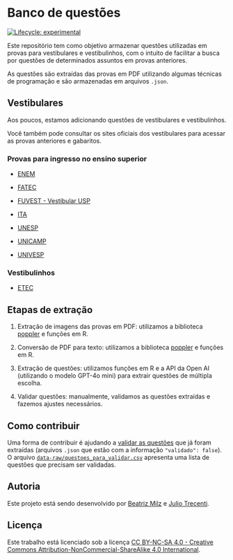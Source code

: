 # Banco de questões

<!-- badges: start -->
[![Lifecycle: experimental](https://img.shields.io/badge/lifecycle-experimental-orange.svg)](https://lifecycle.r-lib.org/articles/stages.html#experimental)
<!-- badges: end -->
  
  
Este repositório tem como objetivo armazenar questões utilizadas em provas para vestibulares e vestibulinhos, com o intuito de facilitar a busca por questões de determinados assuntos em provas anteriores.

As questões são extraídas das provas em PDF utilizando algumas técnicas de programação e são armazenadas em arquivos `.json`.

## Vestibulares

Aos poucos, estamos adicionando questões de vestibulares e vestibulinhos.

Você também pode consultar os sites oficiais dos vestibulares para acessar as provas anteriores e gabaritos.

### Provas para ingresso no ensino superior

- [ENEM](https://www.gov.br/inep/pt-br/areas-de-atuacao/avaliacao-e-exames-educacionais/enem/provas-e-gabaritos)

- [FATEC](https://www.cps.sp.gov.br/fatec/vestibular/)

- [FUVEST - Vestibular USP](https://acervo.fuvest.br/?t=vestibular)

- [ITA](https://vestibular.ita.br/provas.htm)

- [UNESP](https://vestibular.unesp.br/)

- [UNICAMP](https://www.comvest.unicamp.br/vestibulares-anteriores/)

- [UNIVESP](https://univesp.br/vestibular)

### Vestibulinhos

- [ETEC](https://www.vestibulinhoetec.com.br/provas-gabaritos/)


## Etapas de extração

1. Extração de imagens das provas em PDF: utilizamos a biblioteca [poppler](https://poppler.freedesktop.org/releases.html) e funções em R. 

2. Conversão de PDF para texto: utilizamos a biblioteca [poppler](https://poppler.freedesktop.org/releases.html) e funções em R.

3. Extração de questões: utilizamos funções em R e a API da Open AI (utilizando o modelo GPT-4o mini) para extrair questões de múltipla escolha.

4. Validar questões: manualmente, validamos as questões extraídas e fazemos ajustes necessários.


## Como contribuir

Uma forma de contribuir é ajudando a [validar as questões](https://github.com/beatrizmilz/BancoDeQuestoes/tree/main/data-raw/questoes/fuvest/2025) que já foram extraídas (arquivos `.json` que estão com a informação  `"validado": false`). O arquivo [`data-raw/questoes_para_validar.csv`](https://github.com/beatrizmilz/BancoDeQuestoes/blob/main/data-raw/questoes_para_validar.csv) apresenta uma lista de questões que precisam ser validadas.

## Autoria

Este projeto está sendo desenvolvido por [Beatriz Milz](https://beamilz.com) e [Julio Trecenti](https://jtrecenti.com/).

## Licença

Este trabalho está licenciado sob a licença [CC BY-NC-SA 4.0 - Creative Commons Attribution-NonCommercial-ShareAlike 4.0 International](https://creativecommons.org/licenses/by-nc-sa/4.0/deed.en).
